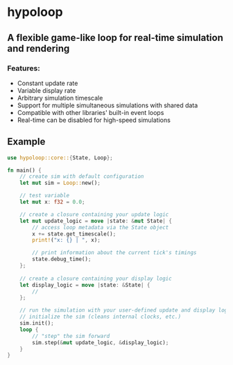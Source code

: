 # hypoloop
## A flexible game-like loop for real-time simulation and rendering
### Features:
- Constant update rate
- Variable display rate
- Arbitrary simulation timescale
- Support for multiple simultaneous simulations with shared data
- Compatible with other libraries' built-in event loops
- Real-time can be disabled for high-speed simulations

## Example
```rust
use hypoloop::core::{State, Loop};

fn main() {
    // create sim with default configuration
    let mut sim = Loop::new();

    // test variable
    let mut x: f32 = 0.0;

    // create a closure containing your update logic
    let mut update_logic = move |state: &mut State| {    
        // access loop metadata via the State object    
        x += state.get_timescale();
        print!("x: {} | ", x);

        // print information about the current tick's timings
        state.debug_time();
    };
    
    // create a closure containing your display logic
    let display_logic = move |state: &State| {
        //
    };

    // run the simulation with your user-defined update and display logic
    // initialize the sim (cleans internal clocks, etc.)
    sim.init();
    loop {
        // "step" the sim forward
        sim.step(&mut update_logic, &display_logic);
    }
}
```
